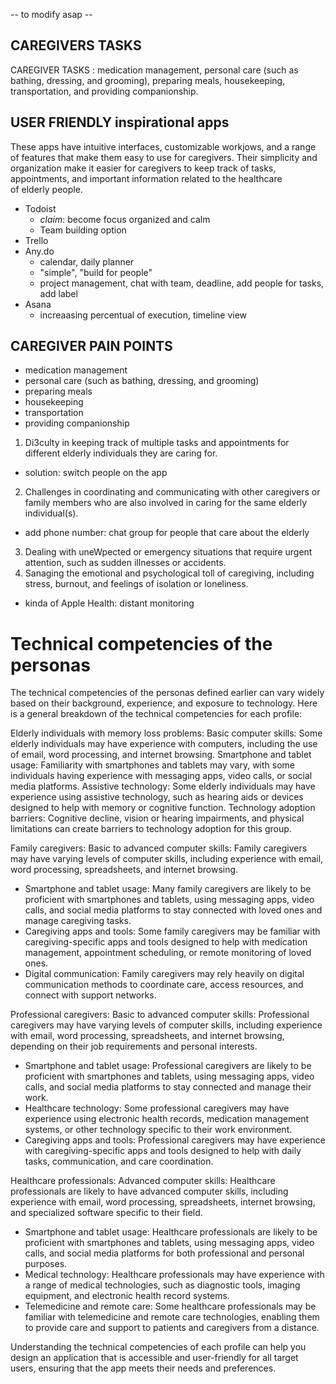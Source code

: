 -- to modify asap --
## CAREGIVERS TASKS
CAREGIVER TASKS : medication management, personal care (such as bathing, dressing, and grooming), preparing meals, housekeeping, transportation,
and providing companionship.

## USER FRIENDLY inspirational apps
These apps have intuitive interfaces, customizable workjows, and a range
of features that make them easy to use for caregivers. Their simplicity and organization make it
easier for caregivers to keep track of tasks, appointments, and important information related to
the healthcare of elderly people.

- Todoist 
  - *claim*: become focus organized and calm
  - Team building option
- Trello
- Any.do
  - calendar, daily planner
  - "simple", "build for people"
  - project management, chat with team, deadline, add people for tasks, add label
- Asana
  - increaasing percentual of execution, timeline view



## CAREGIVER PAIN POINTS
- medication management
- personal care (such as bathing, dressing, and grooming)
- preparing meals
- housekeeping
- transportation
- providing companionship


1. Di3culty in keeping track of multiple tasks and appointments for different elderly individuals they
are caring for.
  - solution: switch people on the app


2. Challenges in coordinating and communicating with other caregivers or family members who are also involved in caring for the same elderly individual(s).
  - add phone number: chat group for people that care about the elderly

3.  Dealing with uneWpected or emergency situations that require urgent attention, such as sudden illnesses or accidents.
4.  Sanaging the emotional and psychological toll of caregiving, including stress, burnout, and feelings of isolation or loneliness.
  - kinda of Apple Health: distant monitoring 

# Technical competencies of the personas
The technical competencies of the personas defined earlier can vary widely based on their background, experience, and exposure to technology. Here is a general breakdown of the technical competencies for each profile:

Elderly individuals with memory loss problems:
Basic computer skills: Some elderly individuals may have experience with computers, including the use of email, word processing, and internet browsing.
Smartphone and tablet usage: Familiarity with smartphones and tablets may vary, with some individuals having experience with messaging apps, video calls, or social media platforms.
Assistive technology: Some elderly individuals may have experience using assistive technology, such as hearing aids or devices designed to help with memory or cognitive function.
Technology adoption barriers: Cognitive decline, vision or hearing impairments, and physical limitations can create barriers to technology adoption for this group.

Family caregivers:
Basic to advanced computer skills: Family caregivers may have varying levels of computer skills, including experience with email, word processing, spreadsheets, and internet browsing.
- Smartphone and tablet usage: Many family caregivers are likely to be proficient with smartphones and tablets, using messaging apps, video calls, and social media platforms to stay connected with loved ones and manage caregiving tasks.
- Caregiving apps and tools: Some family caregivers may be familiar with caregiving-specific apps and tools designed to help with medication management, appointment scheduling, or remote monitoring of loved ones.
- Digital communication: Family caregivers may rely heavily on digital communication methods to coordinate care, access resources, and connect with support networks.

Professional caregivers:
Basic to advanced computer skills: Professional caregivers may have varying levels of computer skills, including experience with email, word processing, spreadsheets, and internet browsing, depending on their job requirements and personal interests.
- Smartphone and tablet usage: Professional caregivers are likely to be proficient with smartphones and tablets, using messaging apps, video calls, and social media platforms to stay connected and manage their work.
- Healthcare technology: Some professional caregivers may have experience using electronic health records, medication management systems, or other technology specific to their work environment.
- Caregiving apps and tools: Professional caregivers may have experience with caregiving-specific apps and tools designed to help with daily tasks, communication, and care coordination.

Healthcare professionals:
Advanced computer skills: Healthcare professionals are likely to have advanced computer skills, including experience with email, word processing, spreadsheets, internet browsing, and specialized software specific to their field.
- Smartphone and tablet usage: Healthcare professionals are likely to be proficient with smartphones and tablets, using messaging apps, video calls, and social media platforms for both professional and personal purposes.
- Medical technology: Healthcare professionals may have experience with a range of medical technologies, such as diagnostic tools, imaging equipment, and electronic health record systems.
- Telemedicine and remote care: Some healthcare professionals may be familiar with telemedicine and remote care technologies, enabling them to provide care and support to patients and caregivers from a distance.

Understanding the technical competencies of each profile can help you design an application that is accessible and user-friendly for all target users, ensuring that the app meets their needs and preferences.


